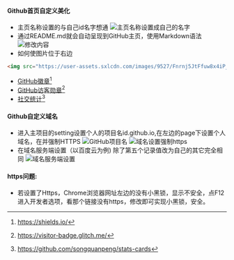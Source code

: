 #### Github首页自定义美化

* 主页名称设置的与自己id名字想通
![主页名称设置成自己的名字](http://mmbiz.qpic.cn/mmbiz_png/ORog4TEnkbtLErS9QZU88YJJ9Kg7ZWTpEN9JwicC7EdA3XiaUtKY9CqTEvia0rD48DqTtCnsNBiaX090mwrbsM6NKg/0?wx_fmt=png)
* 通过README.md就会自动呈现到GitHub主页，使用Markdown语法
![修改内容](http://mmbiz.qpic.cn/mmbiz_png/ORog4TEnkbtLErS9QZU88YJJ9Kg7ZWTpTeeOuAphVibGp2Vh3TaPE0pqIBXHs67nzKEtrGJCKhVrSKPZxCOF7Qw/0?wx_fmt=png)
* 如何使图片位于右边
```HTML
<img src="https://user-assets.sxlcdn.com/images/9527/Fnrnj5JtFfuw8x4iP_-7NSZDpUaU.gif" referrerpolicy="no-referrer" align="right" >
```
* [GitHub徽章](https://shields.io/)[^1]
* [GitHub访客勋章](https://visitor-badge.glitch.me/)[^2]
* [社交统计](https://github.com/songquanpeng/stats-cards)[^3]

#### Github自定义域名
* 进入主项目的setting设置个人的项目名id.github.io,在左边的page下设置个人域名，在并强制HTTPS
![GitHub项目名](http://mmbiz.qpic.cn/mmbiz_png/ORog4TEnkbtLErS9QZU88YJJ9Kg7ZWTpdKcqdVRPTH5WNKmFsRCZSLHc6C5x7aN4zXqb20XNMiaric0jj6MVjeAA/0?wx_fmt=png)
![域名设置强制https](http://mmbiz.qpic.cn/mmbiz_png/ORog4TEnkbtLErS9QZU88YJJ9Kg7ZWTpTdSPLYqK5yJMkFlu5kCicRnsntxEuqWqnIRzydmhkPN2ccMJccxOYHw/0?wx_fmt=png)
* 在域名服务端设置（以百度云为例)
除了第五个记录值改为自己的其它完全相同
![域名服务端设置](http://mmbiz.qpic.cn/mmbiz_png/ORog4TEnkbtLErS9QZU88YJJ9Kg7ZWTpPk8WqSRJ1Rs1153snU0DyWQh85nfJMqXQvPKGc0FgmjEjSH0RSuLCQ/0?wx_fmt=png)

#### https问题:

* 若设置了Https，Chrome浏览器网址左边的没有小黑锁，显示不安全，点F12进入开发者选项，看那个链接没有https，修改即可实现小黑锁，安全。


[^1]:https://shields.io/
[^2]:https://visitor-badge.glitch.me/
[^3]:https://github.com/songquanpeng/stats-cards